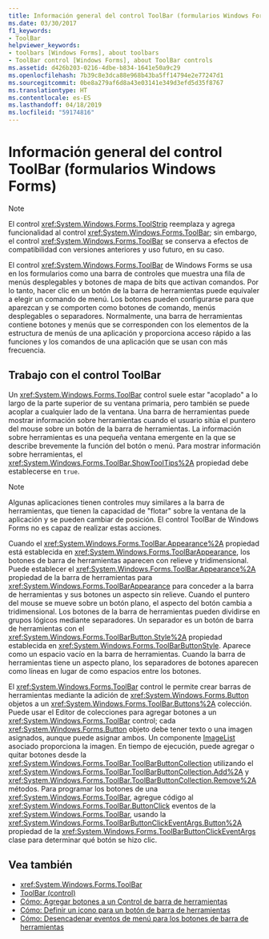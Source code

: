 ```yaml
---
title: Información general del control ToolBar (formularios Windows Forms)
ms.date: 03/30/2017
f1_keywords:
- ToolBar
helpviewer_keywords:
- toolbars [Windows Forms], about toolbars
- ToolBar control [Windows Forms], about ToolBar controls
ms.assetid: d426b203-0216-4dbe-b834-1641e50a9c29
ms.openlocfilehash: 7b39c8e3dca88e968b43ba5ff14794e2e77247d1
ms.sourcegitcommit: 0be8a279af6d8a43e03141e349d3efd5d35f8767
ms.translationtype: HT
ms.contentlocale: es-ES
ms.lasthandoff: 04/18/2019
ms.locfileid: "59174816"
---
```

# <a name="toolbar-control-overview-windows-forms"></a>Información general del control ToolBar (formularios Windows Forms)
> [!NOTE]
>  El control <xref:System.Windows.Forms.ToolStrip> reemplaza y agrega funcionalidad al control <xref:System.Windows.Forms.ToolBar>; sin embargo, el control <xref:System.Windows.Forms.ToolBar> se conserva a efectos de compatibilidad con versiones anteriores y uso futuro, en su caso.  
  
 El control <xref:System.Windows.Forms.ToolBar> de Windows Forms se usa en los formularios como una barra de controles que muestra una fila de menús desplegables y botones de mapa de bits que activan comandos. Por lo tanto, hacer clic en un botón de la barra de herramientas puede equivaler a elegir un comando de menú. Los botones pueden configurarse para que aparezcan y se comporten como botones de comando, menús desplegables o separadores. Normalmente, una barra de herramientas contiene botones y menús que se corresponden con los elementos de la estructura de menús de una aplicación y proporciona acceso rápido a las funciones y los comandos de una aplicación que se usan con más frecuencia.  
  
## <a name="working-with-the-toolbar-control"></a>Trabajo con el control ToolBar  
 Un <xref:System.Windows.Forms.ToolBar> control suele estar "acoplado" a lo largo de la parte superior de su ventana primaria, pero también se puede acoplar a cualquier lado de la ventana. Una barra de herramientas puede mostrar información sobre herramientas cuando el usuario sitúa el puntero del mouse sobre un botón de la barra de herramientas. La información sobre herramientas es una pequeña ventana emergente en la que se describe brevemente la función del botón o menú. Para mostrar información sobre herramientas, el <xref:System.Windows.Forms.ToolBar.ShowToolTips%2A> propiedad debe establecerse en `true`.  
  
> [!NOTE]
>  Algunas aplicaciones tienen controles muy similares a la barra de herramientas, que tienen la capacidad de "flotar" sobre la ventana de la aplicación y se pueden cambiar de posición. El control ToolBar de Windows Forms no es capaz de realizar estas acciones.  
  
 Cuando el <xref:System.Windows.Forms.ToolBar.Appearance%2A> propiedad está establecida en <xref:System.Windows.Forms.ToolBarAppearance>, los botones de barra de herramientas aparecen con relieve y tridimensional. Puede establecer el <xref:System.Windows.Forms.ToolBar.Appearance%2A> propiedad de la barra de herramientas para <xref:System.Windows.Forms.ToolBarAppearance> para conceder a la barra de herramientas y sus botones un aspecto sin relieve. Cuando el puntero del mouse se mueve sobre un botón plano, el aspecto del botón cambia a tridimensional. Los botones de la barra de herramientas pueden dividirse en grupos lógicos mediante separadores. Un separador es un botón de barra de herramientas con el <xref:System.Windows.Forms.ToolBarButton.Style%2A> propiedad establecida en <xref:System.Windows.Forms.ToolBarButtonStyle>. Aparece como un espacio vacío en la barra de herramientas. Cuando la barra de herramientas tiene un aspecto plano, los separadores de botones aparecen como líneas en lugar de como espacios entre los botones.  
  
 El <xref:System.Windows.Forms.ToolBar> control le permite crear barras de herramientas mediante la adición de <xref:System.Windows.Forms.Button> objetos a un <xref:System.Windows.Forms.ToolBar.Buttons%2A> colección. Puede usar el Editor de colecciones para agregar botones a un <xref:System.Windows.Forms.ToolBar> control; cada <xref:System.Windows.Forms.Button> objeto debe tener texto o una imagen asignados, aunque puede asignar ambos. Un componente [ImageList](imagelist-component-windows-forms.md) asociado proporciona la imagen. En tiempo de ejecución, puede agregar o quitar botones desde la <xref:System.Windows.Forms.ToolBar.ToolBarButtonCollection> utilizando el <xref:System.Windows.Forms.ToolBar.ToolBarButtonCollection.Add%2A> y <xref:System.Windows.Forms.ToolBar.ToolBarButtonCollection.Remove%2A> métodos. Para programar los botones de una <xref:System.Windows.Forms.ToolBar>, agregue código al <xref:System.Windows.Forms.ToolBar.ButtonClick> eventos de la <xref:System.Windows.Forms.ToolBar>, usando la <xref:System.Windows.Forms.ToolBarButtonClickEventArgs.Button%2A> propiedad de la <xref:System.Windows.Forms.ToolBarButtonClickEventArgs> clase para determinar qué botón se hizo clic.  
  
## <a name="see-also"></a>Vea también

- <xref:System.Windows.Forms.ToolBar>
- [ToolBar (control)](toolbar-control-windows-forms.md)
- [Cómo: Agregar botones a un Control de barra de herramientas](how-to-add-buttons-to-a-toolbar-control.md)
- [Cómo: Definir un icono para un botón de barra de herramientas](how-to-define-an-icon-for-a-toolbar-button.md)
- [Cómo: Desencadenar eventos de menú para los botones de barra de herramientas](how-to-trigger-menu-events-for-toolbar-buttons.md)
